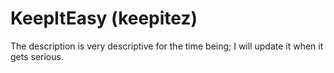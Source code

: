 # KeepItEasy (keepitez)

The description is very descriptive for the time being; I will update it when it gets serious.
